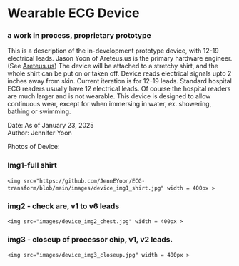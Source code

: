 # Wearable ECG Device  
### a work in process, proprietary prototype  

This is a description of the in-development prototype device, with 12-19 electrical leads. Jason Yoon of Areteus.us is the primary hardware engineer. (See <a href="https://www.areteus.us/">Areteus.us</a>) The device will be attached to a stretchy shirt, and the whole shirt can be put on or taken off. Device reads electrical signals upto 2 inches away from skin. Current iteration is for 12-19 leads. Standard hospital ECG readers usually have 12 electrical leads.  Of course the hospital readers are much larger and is not wearable. This device is designed to allow continuous wear, except for when immersing in water, ex. showering, bathing or swimming.  

Date:   As of January 23, 2025  
Author: Jennifer Yoon   

Photos of Device:  

### Img1-full shirt  
    <img src="https://github.com/JennEYoon/ECG-transform/blob/main/images/device_img1_shirt.jpg" width = 400px >

### img2 - check are, v1 to v6 leads  
    <img src="images/device_img2_chest.jpg" width = 400px >

### img3 - closeup of processor chip, v1, v2 leads.  
    <img src="images/device_img3_closeup.jpg" width = 400px >


    
